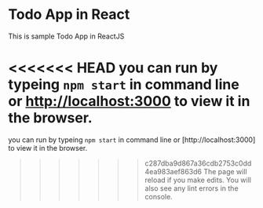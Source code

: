 # Todo App in React  
This is sample Todo App in ReactJS

<<<<<<< HEAD
you can run by typeing `npm start` in command line or [http://localhost:3000](http://localhost:3000) to view it in the browser.
=======
you can run by typeing  `npm start` in command line or [http://localhost:3000] to view it in the browser.
>>>>>>> c287dba9d867a36cdb2753c0dd4ea983aef863d6
The page will reload if you make edits. You will also see any lint errors in the console.
